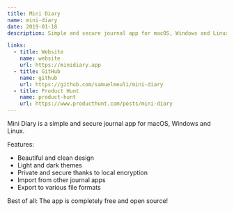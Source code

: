 ```yaml
---
title: Mini Diary
name: mini-diary
date: 2019-01-18
description: Simple and secure journal app for macOS, Windows and Linux

links:
  - title: Website
    name: website
    url: https://minidiary.app
  - title: GitHub
    name: github
    url: https://github.com/samuelmeuli/mini-diary
  - title: Product Hunt
    name: product-hunt
    url: https://www.producthunt.com/posts/mini-diary
---
```


Mini Diary is a simple and secure journal app for macOS, Windows and Linux.

Features:

- Beautiful and clean design
- Light and dark themes
- Private and secure thanks to local encryption
- Import from other journal apps
- Export to various file formats

Best of all: The app is completely free and open source!
